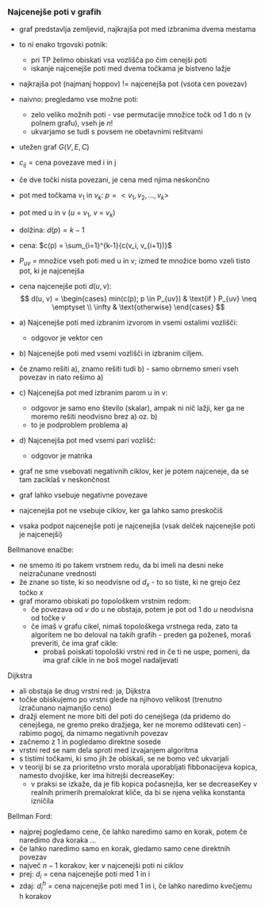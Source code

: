 ### Najcenejše poti v grafih

- graf predstavlja zemljevid, najkrajša pot med izbranima dvema mestama
- to ni enako trgovski potnik:
	- pri TP želimo obiskati vsa vozlišča po čim cenejši poti
	- iskanje najcenejše poti med dvema točkama je bistveno lažje
- najkrajša pot (najmanj hoppov) != najcenejša pot (vsota cen povezav)

- naivno: pregledamo vse možne poti:
	- zelo veliko možnih poti - vse permutacije množice točk od 1 do n (v polnem grafu), vseh je $n!$
	- ukvarjamo se tudi s povsem ne obetavnimi rešitvami

- utežen graf $G(V,E,C)$
- $c_{ij} = \text{cena povezave med i in j}$
- če dve točki nista povezani, je cena med njima neskončno
- pot med točkama $v_1$ in $v_k$: $p = <v_1, v_2, ... , v_k>$
- pot med u in v ($u$ = $v_1$, $v$ = $v_k$)
- dolžina: $d(p) = k-1$
- cena: $c(p) = \sum_{i=1}^{k-1}{c(v_i, v_{i+1})}$
- $P_{uv}$ = množice vseh poti med u in v; izmed te množice bomo vzeli tisto pot, ki je najcenejša
- cena najcenejše poti $d(u,v$):
$$
d(u, v) = 
\begin{cases}  
min(c(p); p \in P_{uv}) & \text{if } P_{uv} \neq \emptyset \\  
\infty & \text{otherwise}  
\end{cases}
$$

- a) Najcenejše poti med izbranim izvorom in vsemi ostalimi vozlišči:
	- odgovor je vektor cen
- b) Najcenejše poti med vsemi vozlišči in izbranim ciljem.
- če znamo rešiti a), znamo rešiti tudi b) - samo obrnemo smeri vseh povezav in nato rešimo a)
- c) Najcenejša pot med izbranim parom u in v:
	- odgovor je samo eno število (skalar), ampak ni nič lažji, ker ga ne moremo rešiti neodvisno brez a) oz. b)
	- to je podproblem problema a)
- d) Najcenejša pot med vsemi pari vozlišč:
	- odgovor je matrika

- graf ne sme vsebovati negativnih ciklov, ker je potem najceneje, da se tam zaciklaš v neskončnost
- graf lahko vsebuje negativne povezave
- najcenejša pot ne vsebuje ciklov, ker ga lahko samo preskočiš
- vsaka podpot najcenejše poti je najcenejša (vsak delček najcenejše poti je najcenejši)

Bellmanove enačbe:
- ne smemo iti po takem vrstnem redu, da bi imeli na desni neke neizračunane vrednosti
- že znane so tiste, ki so neodvisne od $d_x$ - to so tiste, ki ne grejo čez točko $x$
- graf moramo obiskati po topološkem vrstnim redom:
	- če povezava od $v$ do $u$ ne obstaja, potem je pot od 1 do $u$ neodvisna od točke $v$
	- če imaš v grafu cikel, nimaš topološkega vrstnega reda, zato ta algoritem ne bo deloval na takih grafih - preden ga poženeš, moraš preveriti, če ima graf cikle:
		- probaš poiskati topološki vrstni red in če ti ne uspe, pomeni, da ima graf cikle in ne boš mogel nadaljevati

Dijkstra
- ali obstaja še drug vrstni red: ja, Dijkstra
- točke obiskujemo po vrstni glede na njihovo velikost (trenutno izračunano najmanjšo ceno)
- dražji element ne more biti del poti do cenejšega (da pridemo do cenejšega, ne gremo preko dražjega, ker ne moremo odštevati cen) - rabimo pogoj, da nimamo negativnih povezav
- začnemo z 1 in pogledamo direktne sosede
- vrstni red se nam dela sproti med izvajanjem algoritma
- s tistimi točkami, ki smo jih že obiskali, se ne bomo več ukvarjali
- v teoriji bi se za prioritetno vrsto morala uporabljati fibbonacijeva kopica, namesto dvojiške, ker ima hitrejši decreaseKey:
	- v praksi se izkaže, da je fib kopica počasnejša, ker se decreaseKey v realnih primerih premalokrat kliče, da bi se njena velika konstanta izničila

Bellman Ford:
- najprej pogledamo cene, če lahko naredimo samo en korak, potem če naredimo dva koraka ...
- če lahko naredimo samo en korak, gledamo samo cene direktnih povezav
- največ $n-1$ korakov, ker v najcenejši poti ni ciklov
- prej: $d_i$ = cena najcenejše poti med 1 in i
- zdaj: $d_i^h$ = cena najcenejše poti med 1 in i, če lahko naredimo kvečjemu h korakov